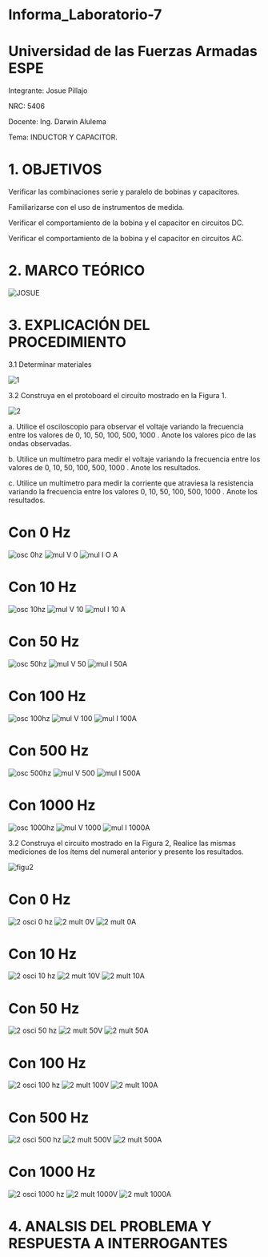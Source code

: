 
# Informa_Laboratorio-7

# Universidad de las Fuerzas Armadas ESPE    
Integrante: Josue Pillajo

NRC: 5406

Docente: Ing. Darwin Alulema

Tema:  INDUCTOR Y CAPACITOR.

# 1. OBJETIVOS

Verificar las combinaciones serie y paralelo de bobinas y capacitores.

Familiarizarse con el uso de instrumentos de medida.

Verificar el comportamiento de la bobina y el capacitor en circuitos DC.

Verificar el comportamiento de la bobina y el capacitor en circuitos AC.

# 2. MARCO TEÓRICO

![JOSUE ](https://user-images.githubusercontent.com/84783236/131407787-b037c97e-a923-47b1-b10f-17472306f106.png)

# 3.  EXPLICACIÓN DEL PROCEDIMIENTO

3.1  Determinar materiales

![1](https://user-images.githubusercontent.com/84783236/131408810-d732cb75-240b-4bee-b772-76a56fa20e92.png)

3.2  Construya en el protoboard el circuito mostrado en la Figura 1.

![2](https://user-images.githubusercontent.com/84783236/131410296-b12a7422-2b54-49b5-864e-a254b7b122ab.png)

a. Utilice el osciloscopio para observar el voltaje  variando la frecuencia entre los valores de  0, 10, 50, 100, 500, 1000 . Anote los valores pico de las ondas observadas.

b. Utilice un multímetro para medir el voltaje  variando la frecuencia entre los valores de 0, 10, 50, 100, 500, 1000 . Anote los resultados.

c. Utilice un multímetro para medir la corriente que atraviesa la resistencia variando la  frecuencia entre los valores 0, 10, 50, 100, 500, 1000 . Anote los resultados.

#  Con 0 Hz

![osc 0hz](https://user-images.githubusercontent.com/84783236/131421259-75f1a5b7-77c8-4ef9-bea7-43270ec70554.png)
![mul V 0](https://user-images.githubusercontent.com/84783236/131421277-884c4504-85b2-4c26-8809-99527a7bbb7f.png)
![mul I  O A](https://user-images.githubusercontent.com/84783236/131421285-ec3511d4-c90e-44a7-bc5c-af721c304c7e.png)

# Con 10 Hz

![osc 10hz](https://user-images.githubusercontent.com/84783236/131421305-15eace61-31da-40d1-b2f3-a2cce390a605.png)
![mul V 10](https://user-images.githubusercontent.com/84783236/131421309-bf8c044e-67e5-47b3-b464-52ef43b8c2cb.png)
![mul I  10 A](https://user-images.githubusercontent.com/84783236/131421324-bcb39498-7579-43af-9eea-f10ec7aa2641.png)

# Con 50 Hz

![osc 50hz](https://user-images.githubusercontent.com/84783236/131421335-41c5af35-c550-4a90-875e-c6918491d096.png)
![mul V 50](https://user-images.githubusercontent.com/84783236/131421343-07dde19b-0370-4873-af1a-ab30a57852f1.png)
![mul I  50A](https://user-images.githubusercontent.com/84783236/131421354-bf6b9a53-277c-4098-ab94-0f4fc8779d25.png)

# Con 100 Hz

![osc 100hz](https://user-images.githubusercontent.com/84783236/131421372-f3b5f990-1411-4552-b154-49da0f7b400a.png)
![mul V 100](https://user-images.githubusercontent.com/84783236/131421379-504a378c-0416-462c-89e6-a96d5fb32d76.png)
![mul I  100A](https://user-images.githubusercontent.com/84783236/131421389-19163ec2-2011-454f-93ec-bc790c5fc722.png)

# Con 500 Hz

![osc 500hz](https://user-images.githubusercontent.com/84783236/131421404-b101028c-706a-46c0-aaef-373a8c80bb6f.png)
![mul V 500](https://user-images.githubusercontent.com/84783236/131421415-3d124056-2754-4a33-a1de-5d864c8225bc.png)
![mul I  500A](https://user-images.githubusercontent.com/84783236/131421430-1b7e258c-6927-4773-bb54-3c703305edde.png)

# Con 1000 Hz

![osc 1000hz](https://user-images.githubusercontent.com/84783236/131421452-2016d374-a2f1-4522-83c6-29b98876deae.png)
![mul V 1000](https://user-images.githubusercontent.com/84783236/131421457-9144030d-c228-4f49-b60a-4cb6a33a4d9a.png)
![mul I  1000A](https://user-images.githubusercontent.com/84783236/131421465-0cfbb917-b8e8-4d49-8a74-fe5667a62dff.png)

3.2  Construya el circuito mostrado en la Figura 2, Realice las mismas mediciones de los ítems del numeral anterior y presente los resultados.

![figu2](https://user-images.githubusercontent.com/84783236/131421613-8c9f06bc-9995-4f08-8a93-8819207c4e22.png)

# Con 0 Hz

![2 osci 0 hz](https://user-images.githubusercontent.com/84783236/131426862-af98be19-a450-47ae-8d94-9dbb387711eb.png)
![2 mult 0V](https://user-images.githubusercontent.com/84783236/131426930-0976e8c2-562f-4b8b-9c68-d74fda090a00.png)
![2 mult 0A](https://user-images.githubusercontent.com/84783236/131426933-9cecdf22-d6f5-4735-a7d7-0f13e5e8a518.png)

# Con 10 Hz

![2 osci 10 hz](https://user-images.githubusercontent.com/84783236/131426997-2015dadd-a394-4eb7-bcf0-1fc0fc4d465e.png)
![2 mult 10V](https://user-images.githubusercontent.com/84783236/131427012-8836fe4d-418c-4f51-b3a1-172c9ce0e70c.png)
![2 mult 10A](https://user-images.githubusercontent.com/84783236/131427079-4398158d-9695-4252-a853-a1f0167f10fa.png)

# Con 50 Hz

![2 osci 50 hz](https://user-images.githubusercontent.com/84783236/131427107-a937632b-2103-4b15-b973-d850dfe99d1f.png)
![2 mult 50V](https://user-images.githubusercontent.com/84783236/131427122-7ea223c4-a64b-4229-bac9-c3de7db517e7.png)
![2 mult 50A](https://user-images.githubusercontent.com/84783236/131427135-42673a39-537a-475e-9f5b-b466ba55dcaa.png)

# Con 100 Hz

![2 osci 100 hz](https://user-images.githubusercontent.com/84783236/131427507-a7d2c934-9e5d-45dc-a669-cdad98eb4c15.png)
![2 mult 100V](https://user-images.githubusercontent.com/84783236/131427516-33712ed2-5466-4df0-9e32-c333867eceae.png)
![2 mult 100A](https://user-images.githubusercontent.com/84783236/131427537-dade81e8-8c84-438d-94fe-7401b2dc4a86.png)

# Con 500 Hz

![2 osci 500 hz](https://user-images.githubusercontent.com/84783236/131427562-d03ab0b9-bd2b-4c74-8559-a0abcc812fd1.png)
![2 mult 500V](https://user-images.githubusercontent.com/84783236/131427572-145743e7-d9f2-4eed-8c19-cb84aab303f4.png)
![2 mult 500A](https://user-images.githubusercontent.com/84783236/131427582-4dbf2390-0202-4a2a-8cf5-cd2cdd6019c7.png)

# Con 1000 Hz

![2 osci 1000 hz](https://user-images.githubusercontent.com/84783236/131427597-1a79e99a-0bb5-489e-b9c2-80e9a7d0f9e4.png)
![2 mult 1000V](https://user-images.githubusercontent.com/84783236/131427606-ddb822bb-f07d-4c8a-b389-d0f3ac36a837.png)
![2 mult 1000A](https://user-images.githubusercontent.com/84783236/131427618-6203b884-f070-4087-ab72-591ded7c90fb.png)

# 4. ANALSIS DEL PROBLEMA Y RESPUESTA A INTERROGANTES












